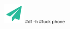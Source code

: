 <!--
author: yanliang.zhao
head: http://blog.itttl.com/logo_miao.png
date: 2016-01-04
title: 
tags: mod 
category: mod
status: draft/publist
summary: 
-->

![gitblog-logo](./img/logo_64x64.png)
#df -h
#fuck phone
